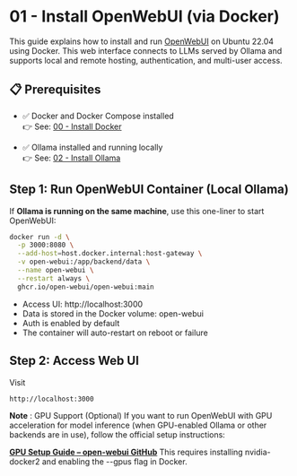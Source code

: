 # 01 - Install OpenWebUI (via Docker)

This guide explains how to install and run [OpenWebUI](https://github.com/open-webui/open-webui) on Ubuntu 22.04 using Docker. This web interface connects to LLMs served by Ollama and supports local and remote hosting, authentication, and multi-user access.


## 📋 Prerequisites

- ✅ Docker and Docker Compose installed  
  👉 See: [00 - Install Docker](00_install_docker.md)

- ✅ Ollama installed and running locally  
  👉 See: [02 - Install Ollama](02_install_ollama.md)


## Step 1: Run OpenWebUI Container (Local Ollama)

If **Ollama is running on the same machine**, use this one-liner to start OpenWebUI:

```bash
docker run -d \
  -p 3000:8080 \
  --add-host=host.docker.internal:host-gateway \
  -v open-webui:/app/backend/data \
  --name open-webui \
  --restart always \
  ghcr.io/open-webui/open-webui:main
```
- Access UI: http://localhost:3000
- Data is stored in the Docker volume: open-webui
- Auth is enabled by default
- The container will auto-restart on reboot or failure

## Step 2: Access Web UI
Visit
```bash
http://localhost:3000
```
**Note** : GPU Support (Optional)
If you want to run OpenWebUI with GPU acceleration for model inference (when GPU-enabled Ollama or other backends are in use), follow the official setup instructions:

[ **GPU Setup Guide – open-webui GitHub**](https://github.com/open-webui/open-webui)
This requires installing nvidia-docker2 and enabling the --gpus flag in Docker.
